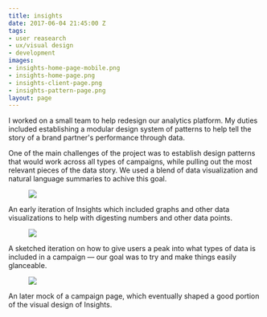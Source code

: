 ```yaml
---
title: insights
date: 2017-06-04 21:45:00 Z
tags:
- user reasearch
- ux/visual design
- development
images:
- insights-home-page-mobile.png
- insights-home-page.png
- insights-client-page.png
- insights-pattern-page.png
layout: page
---
```


I worked on a small team to help redesign our analytics platform. My duties included establishing a modular design system of patterns to help tell the story of a brand partner's performance through data.

One of the main challenges of the project was to establish design patterns that would work across all types of campaigns, while pulling out the most relevant pieces of the data story. We used a blend of data visualization and natural language summaries to achive this goal.

<!--more-->

<figure>
  <img src="../uploads/insights-early.jpg">
</figure>

An early iteration of Insights which included graphs and other data visualizations to help with digesting numbers and other data points.

<figure>
  <img src="../uploads/insights-early-v2.jpg">
</figure>

A sketched iteration on how to give users a peak into what types of data is included in a campaign — our goal was to try and make things easily glanceable.

<figure>
  <img src="../uploads/insights-early-v3.jpg">
</figure>

An later mock of a campaign page, which eventually shaped a good portion of the visual design of Insights.
